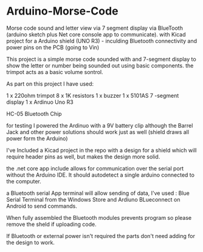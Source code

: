# Arduino-Morse-Code
Morse code sound and letter view via 7 segment display via BlueTooth (arduino sketch plus Net core console app to communicate).  with Kicad project for a Arduino shield (UNO R3) - inculding Bluetooth connectivity and power pins on the PCB (going to Vin)


This project is a simple morse code sounded with and 7-segment display to show the letter or number being sounded out using basic components.  the trimpot acts as a basic volume sontrol.

As part on this project I have used:

1 x 220ohm trimpot
8 x 1K resistors
1 x buzzer
1 x 5101AS 7 -segment display
1 x Ardinuo Uno R3



HC-05 Bluetooth Chip

for testing I powered the Ardinuo with a 9V battery clip although the Barrel Jack and other power solutions should work just as well (shield draws all power form the Arduino)

I've Included a Kicad project in the repo with a design for a shield which will require header pins as well, but makes the design more solid.

the .net core app include allows for communication over the serial port without the Arduino IDE.  It should autodetect a single arduino connected to the computer.

a Bluetooth serial App terminal will allow sending of data, I've used : Blue Serial Terminal from the Windows Store  and Ardiuno BLueconnect on Android to send commands.

When fully assembled the Bluetooth modules prevents program so please remove the sheld if uploading code.

If Bluetooth or external power isn't required the parts don't need adding for the design to work.
